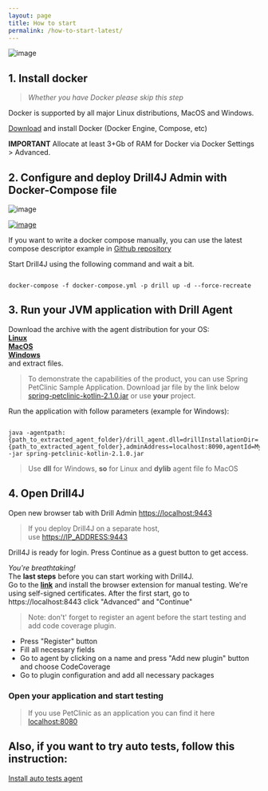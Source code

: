 ```yaml
---
layout: page
title: How to start
permalink: /how-to-start-latest/
---
```


![image](/assets/img/d4j_img_install_steps.png)


## 1. Install docker 
> _Whether you have Docker please skip this step_

Docker is supported by all major Linux distributions, MacOS and Windows.

[Download](https://www.docker.com/community-edition) and install Docker (Docker Engine, Compose, etc) 


**IMPORTANT** Allocate at least 3+Gb of RAM for Docker via Docker Settings > Advanced. 

## 2. Configure and deploy Drill4J Admin with Docker-Compose file

![image](/assets/img/d4j_img_download_docker_1.png)
<p><a href="/assets/files/docker-compose.yml" download><img src="/assets/img/d4j_img_download_docker_2.png" alt="image" /></a></p>


If you want to write a docker compose manually, you can use the latest compose descriptor example in [Github repository](https://github.com/Drill4J/drill4j.github.io/blob/master/assets/files/docker-compose-latest.yml)

Start Drill4J using the following command and wait a bit.
```console

docker-compose -f docker-compose.yml -p drill up -d --force-recreate

```

## 3. Run your JVM application with Drill Agent

Download the archive with the agent distribution for your OS:  
[**Linux**](https://oss.jfrog.org/artifactory/oss-release-local/com/epam/drill/drill-agent-linuxX64/0.3.0/)    
[**MacOS**](https://oss.jfrog.org/artifactory/oss-release-local/com/epam/drill/drill-agent-macosX64/0.3.0/)    
[**Windows**](https://oss.jfrog.org/artifactory/oss-release-local/com/epam/drill/drill-agent-mingwX64/0.3.0/)  
  and extract files.

>To demonstrate the capabilities of the product, you can use Spring PetClinic Sample Application.
>Download jar file by the link below [spring-petclinic-kotlin-2.1.0.jar](/assets/files/spring-petclinic-kotlin-2.1.0.jar)
>or use **your** project.


Run the application with follow parameters (example for Windows):
```console

java -agentpath:{path_to_extracted_agent_folder}/drill_agent.dll=drillInstallationDir={path_to_extracted_agent_folder},adminAddress=localhost:8090,agentId=MyIncredibleAgent -jar spring-petclinic-kotlin-2.1.0.jar  

```
> Use **dll** for Windows, **so** for Linux and **dylib** agent file fo MacOS

## 4. Open Drill4J
Open new browser tab with Drill Admin [https://localhost:9443](https://localhost:9443)
>If you deploy Drill4J on a separate host, use [https://IP_ADDRESS:9443](https://IP_ADDRESS:9443) 
 
Drill4J is ready for login. Press Continue as a guest button to get access.

_You're breathtaking!_  
The **last steps** before you can start working with Drill4J.  
Go to the [**link**](https://chrome.google.com/webstore/detail/drill4j-browser-extension/lhlkfdlgddnmbhhlcopcliflikibeplm?hl=ru) and install the browser extension for manual testing.
We're using self-signed certificates. After the first start, go to https://localhost:8443 click "Advanced" and "Continue"

> Note: don't' forget to register an agent before the start testing and add code coverage plugin.  
  * Press "Register" button  
  * Fill all necessary fields  
  * Go to agent by clicking on a name and press "Add new plugin" button and choose CodeCoverage
  * Go to plugin configuration and add all necessary packages
  
### Open your application and start testing   
> If you use PetClinic as an application you can find it here [localhost:8080](http://localhost:8080)


## Also, if you want to try auto tests, follow this instruction:
[Install auto tests agent](/auto-tests-agent-guide/)

